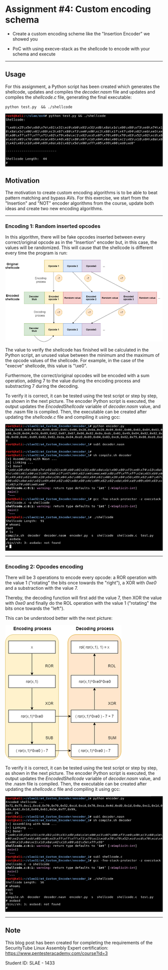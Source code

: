 # Assignment #4: Custom encoding schema

- Create a custom encoding scheme like the "Insertion Encoder" we showed you

- PoC with using execve-stack as the shellcode to encode with your schema and execute


---------------------------------------------------


## Usage

For this assignment, a Python script has been created which generates the shellcode, updates and compiles the *decoder.nasm* file and updates and compiles the *shellcode.c* file, generating the final executable:

```
python test.py  && ./shellcode
```

![Screenshot](images/1.png)



## Motivation

The motivation to create custom encoding algorithms is to be able to beat pattern matching and bypass AVs. For this exercise, we start from the "Insertion" and "NOT" encoder algorithms from the course, update both ideas and create two new encoding algorithms.


---------------------------------------------------


### Encoding 1: Random inserted opcodes

In this algorithm, there will be fake opcodes inserted between every correct/original opcode as in the "Insertion" encoder but, in this case, the values will be randomized. This will cause that the shellcode is different every time the program is run: 

![Screenshot](images/3.png)

The value to verify the shellcode has finished will be calculated in the Python script, an unused value between the minimum and the maximum of the opcode values of the shellcode. For example, in the case of the "execve" shellcode, this value is "\xe0".

Furthermore, the correct/original opcodes will be encoded with a sum operation, adding 7 to the value during the encoding process and substracting 7 during the decoding.

To verify it is correct, it can be tested using the test script or step by step, as shown in the next picture. The encoder Python script is executed, the output updates the *EncodedShellcode* variable of *decoder.nasm* value, and the .nasm file is compiled. Then, the executable can be created after updating the *shellcode.c* file and compiling it using gcc:

![Screenshot](images/4.png)


---------------------------------------------------


### Encoding 2: Opcodes encoding

There will be 3 operations to encode every opcode: a ROR operation with the value 1 ("rotating" the bits once towards the "right"), a XOR with *0xe0* and a substraction with the value 7. 

Thereby, the decoding function will first add the value 7, then XOR the value with *0xe0* and finally do the ROL operation with the value 1 ("rotating" the bits once towards the "left").

This can be understood better with the next picture:

![Screenshot](images/2.png)

To verify it is correct, it can be tested using the test script or step by step, as shown in the next picture. The encoder Python script is executed, the output updates the *EncodedShellcode* variable of *decoder.nasm* value, and the .nasm file is compiled. Then, the executable can be created after updating the *shellcode.c* file and compiling it using gcc:

![Screenshot](images/5.png)



---------------------------------------------------

## Note

This blog post has been created for completing the requirements of the SecurityTube Linux Assembly Expert certification: https://www.pentesteracademy.com/course?id=3

Student ID: SLAE - 1433

